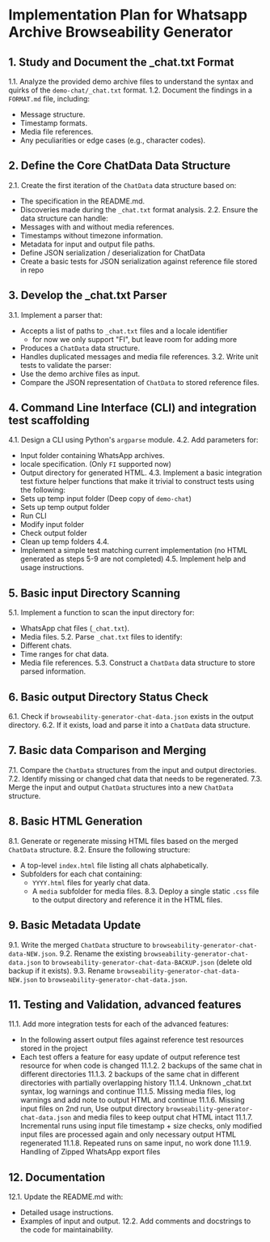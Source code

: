 # Implementation Plan for Whatsapp Archive Browseability Generator

## 1. Study and Document the _chat.txt Format
1.1. Analyze the provided demo archive files to understand the syntax and quirks of the `demo-chat/_chat.txt` format.
1.2. Document the findings in a `FORMAT.md` file, including:
  - Message structure.
  - Timestamp formats.
  - Media file references.
  - Any peculiarities or edge cases (e.g., character codes).

## 2. Define the Core ChatData Data Structure
2.1. Create the first iteration of the `ChatData` data structure based on:
  - The specification in the README.md.
  - Discoveries made during the `_chat.txt` format analysis.
2.2. Ensure the data structure can handle:
  - Messages with and without media references.
  - Timestamps without timezone information.
  - Metadata for input and output file paths.
  - Define JSON serialization / deserialization for ChatData
  - Create a basic tests for JSON serialization against reference file stored in repo

## 3. Develop the _chat.txt Parser
3.1. Implement a parser that:
  - Accepts a list of paths to `_chat.txt` files and a locale identifier
    - for now we only support "FI", but leave room for adding more
  - Produces a `ChatData` data structure.
  - Handles duplicated messages and media file references.
3.2. Write unit tests to validate the parser:
  - Use the demo archive files as input.
  - Compare the JSON representation of `ChatData` to stored reference files.

## 4. Command Line Interface (CLI) and integration test scaffolding
4.1. Design a CLI using Python's `argparse` module.
4.2. Add parameters for:
  - Input folder containing WhatsApp archives.
  - locale specification. (Only `FI` supported now)
  - Output directory for generated HTML.
4.3. Implement a basic integration test fixture helper functions that make it trivial to construct tests using the following:
  - Sets up temp input folder (Deep copy of `demo-chat`)
  - Sets up temp output folder
  - Run CLI 
  - Modify input folder
  - Check output folder
  - Clean up temp folders
4.4.
  - Implement a simple test matching current implementation (no HTML generated as steps 5-9 are not completed)
4.5. Implement help and usage instructions.

## 5. Basic input Directory Scanning
5.1. Implement a function to scan the input directory for:
  - WhatsApp chat files (`_chat.txt`).
  - Media files.
5.2. Parse `_chat.txt` files to identify:
  - Different chats.
  - Time ranges for chat data.
  - Media file references.
5.3. Construct a `ChatData` data structure to store parsed information.

## 6. Basic output Directory Status Check
6.1. Check if `browseability-generator-chat-data.json` exists in the output directory.
6.2. If it exists, load and parse it into a `ChatData` data structure.

## 7. Basic data Comparison and Merging
7.1. Compare the `ChatData` structures from the input and output directories.
7.2. Identify missing or changed chat data that needs to be regenerated.
7.3. Merge the input and output `ChatData` structures into a new `ChatData` structure.

## 8. Basic HTML Generation
8.1. Generate or regenerate missing HTML files based on the merged `ChatData` structure.
8.2. Ensure the following structure:
  - A top-level `index.html` file listing all chats alphabetically.
  - Subfolders for each chat containing:
    - `YYYY.html` files for yearly chat data.
    - A `media` subfolder for media files.
8.3. Deploy a single static `.css` file to the output directory and reference it in the HTML files.

## 9. Basic Metadata Update
9.1. Write the merged `ChatData` structure to `browseability-generator-chat-data-NEW.json`.
9.2. Rename the existing `browseability-generator-chat-data.json` to `browseability-generator-chat-data-BACKUP.json` (delete old backup if it exists).
9.3. Rename `browseability-generator-chat-data-NEW.json` to `browseability-generator-chat-data.json`.

## 11. Testing and Validation, advanced features
11.1. Add more integration tests for each of the advanced features:
  - In the following assert output files against reference test resources stored in the project
  - Each test offers a feature for easy update of output reference test resource for when code is changed
11.1.2. 2 backups of the same chat in different directories
11.1.3. 2 backups of the same chat in different directories with partially overlapping history
11.1.4. Unknown _chat.txt syntax, log warnings and continue
11.1.5. Missing media files, log warnings and add note to output HTML and continue
11.1.6. Missing input files on 2nd run, Use output directory `browseability-generator-chat-data.json` and media files to keep output chat HTML intact
11.1.7. Incremental runs using input file timestamp + size checks, only modified input files are processed again and only necessary output HTML regenerated
11.1.8. Repeated runs on same input, no work done
11.1.9. Handling of Zipped WhatsApp export files

## 12. Documentation
12.1. Update the README.md with:
  - Detailed usage instructions.
  - Examples of input and output.
12.2. Add comments and docstrings to the code for maintainability.
